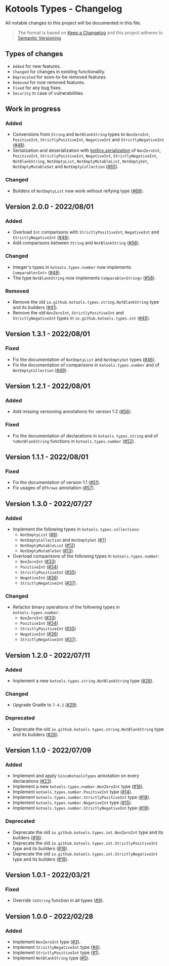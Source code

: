 # Kotools Types - Changelog

All notable changes to this project will be documented in this file.

> The format is based on [Keep a Changelog](https://keepachangelog.com/en/1.1.0)
> and this project adheres to
> [Semantic Versioning](https://semver.org/spec/v2.0.0.html).

## Types of changes

- `Added` for new features.
- `Changed` for changes in existing functionality.
- `Deprecated` for soon-to-be removed features.
- `Removed` for now removed features.
- `Fixed` for any bug fixes.
- `Security` in case of vulnerabilities.

## Work in progress

### Added

- Conversions from `String` and `NotBlankString` types to `NonZeroInt`,
  `PositiveInt`, `StrictlyPositiveInt`, `NegativeInt` and `StrictlyNegativeInt`
  ([#48](https://github.com/kotools/types/issues/48)).
- Serialization and deserialization with
  [kotlinx.serialization](https://github.com/Kotlin/kotlinx.serialization)
  of `NonZeroInt`, `PositiveInt`, `StrictlyPositiveInt`, `NegativeInt`,
  `StrictlyNegativeInt`, `NotBlankString`, `NotEmptyList`,
  `NotEmptyMutableList`, `NotEmptySet`, `NotEmptyMutableSet` and
  `NotEmptyCollection` ([#65](https://github.com/kotools/types/issues/65)).

### Changed

- Builders of `NotEmptyList` now work without reifying type
  ([#68](https://github.com/kotools/types/issues/68)).

## Version 2.0.0 - 2022/08/01

### Added

- Overload `Int` comparisons with `StrictlyPositiveInt`, `NegativeInt` and
  `StrictlyNegativeInt` ([#48](https://github.com/kotools/types/issues/48)).
- Add comparisons between `String` and `NotBlankString`
  ([#58](https://github.com/kotools/types/issues/58)).

### Changed

- Integer's types in `kotools.types.number` now implements `Comparable<Int>`
  ([#48](https://github.com/kotools/types/issues/48)).
- The type `NotBlankString` now implements `Comparable<String>`
  ([#58](https://github.com/kotools/types/issues/58)).

### Removed

- Remove the old `io.github.kotools.types.string.NotBlankString` type and its
  builders ([#41](https://github.com/kotools/types/issues/41)).
- Remove the old `NonZeroInt`, `StrictlyPositiveInt` and `StrictlyNegativeInt`
  types in `io.github.kotools.types.int`
  ([#45](https://github.com/kotools/types/issues/45)).

## Version 1.3.1 - 2022/08/01

### Fixed

- Fix the documentation of `NotEmptyList` and `NotEmptySet` types
  ([#46](https://github.com/kotools/types/issues/46)).
- Fix the documentation of comparisons in `kotools.types.number` and of
  `NotEmptyCollection` ([#49](https://github.com/kotools/types/issues/49)).

## Version 1.2.1 - 2022/08/01

### Added

- Add missing versioning annotations for version 1.2
  ([#56](https://github.com/kotools/types/issues/56)).

### Fixed

- Fix the documentation of declarations in `kotools.types.string` and of
  `toNotBlankString` functions in `kotools.types.number`
  ([#52](https://github.com/kotools/types/issues/52)).

## Version 1.1.1 - 2022/08/01

### Fixed

- Fix the documentation of version 1.1
  ([#51](https://github.com/kotools/types/issues/51)).
- Fix usages of `@Throws` annotation
  ([#57](https://github.com/kotools/types/issues/57)).

## Version 1.3.0 - 2022/07/27

### Added

- Implement the following types in `kotools.types.collections`:
    - `NotEmptyList` ([#6](https://github.com/kotools/types/issues/6))
    - `NotEmptyCollection` and `NotEmptySet`
      ([#7](https://github.com/kotools/types/issues/7))
    - `NotEmptyMutableList`
      ([#12](https://github.com/kotools/types/issues/12))
    - `NotEmptyMutableSet`
      ([#13](https://github.com/kotools/types/issues/13)).
- Overload comparisons of the following types in `kotools.types.number`:
    - `NonZeroInt` ([#33](https://github.com/kotools/types/issues/33))
    - `PositiveInt` ([#34](https://github.com/kotools/types/issues/34))
    - `StrictlyPositiveInt` ([#35](https://github.com/kotools/types/issues/35))
    - `NegativeInt` ([#36](https://github.com/kotools/types/issues/36))
    - `StrictlyNegativeInt` ([#37](https://github.com/kotools/types/issues/37)).

### Changed

- Refactor binary operations of the following types in `kotools.types.number`:
    - `NonZeroInt` ([#33](https://github.com/kotools/types/issues/33))
    - `PositiveInt` ([#34](https://github.com/kotools/types/issues/34))
    - `StrictlyPositiveInt` ([#35](https://github.com/kotools/types/issues/35))
    - `NegativeInt` ([#36](https://github.com/kotools/types/issues/36))
    - `StrictlyNegativeInt` ([#37](https://github.com/kotools/types/issues/37)).

## Version 1.2.0 - 2022/07/11

### Added

- Implement a new `kotools.types.string.NotBlankString` type
  ([#28](https://github.com/kotools/types/issues/28)).

### Changed

- Upgrade Gradle to `7.4.2` ([#29](https://github.com/kotools/types/issues/29)).

### Deprecated

- Deprecate the old `io.github.kotools.types.string.NotBlankString` type and its
  builders ([#28](https://github.com/kotools/types/issues/28)).

## Version 1.1.0 - 2022/07/09

### Added

- Implement and apply `SinceKotoolsTypes` annotation on every declarations
  ([#23](https://github.com/kotools/types/issues/23)).
- Implement a new `kotools.types.number.NonZeroInt` type
  ([#16](https://github.com/kotools/types/issues/16)).
- Implement `kotools.types.number.PositiveInt` type
  ([#14](https://github.com/kotools/types/issues/14)).
- Implement `kotools.types.number.StrictlyPositiveInt` type
  ([#18](https://github.com/kotools/types/issues/18)).
- Implement `kotools.types.number.NegativeInt` type
  ([#15](https://github.com/kotools/types/issues/15)).
- Implement `kotools.types.number.StrictlyNegativeInt` type
  ([#19](https://github.com/kotools/types/issues/19)).

### Deprecated

- Deprecate the old `io.github.kotools.types.int.NonZeroInt` type and its
  builders ([#16](https://github.com/kotools/types/issues/16)).
- Deprecate the old `io.github.kotools.types.int.StrictlyPositiveInt` type and
  its builders ([#18](https://github.com/kotools/types/issues/18)).
- Deprecate the old `io.github.kotools.types.int.StrictlyNegativeInt` type and
  its builders ([#19](https://github.com/kotools/types/issues/19)).

## Version 1.0.1 - 2022/03/21

### Fixed

- Override `toString` function in all types
  ([#9](https://github.com/kotools/types/issues/9)).

## Version 1.0.0 - 2022/02/28

### Added

- Implement `NonZeroInt` type ([#3](https://github.com/kotools/types/issues/3)).
- Implement `StrictlyNegativeInt` type
  ([#4](https://github.com/kotools/types/issues/4)).
- Implement `StrictlyPositiveInt` type
  ([#1](https://github.com/kotools/types/issues/1)).
- Implement `NotBlankString` type
  ([#5](https://github.com/kotools/types/issues/5)).
